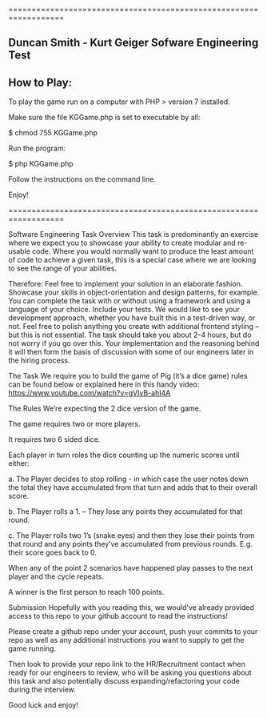 ==================================================================

Duncan Smith - Kurt Geiger Sofware Engineering Test
---------------------------------------------------

How to Play:
------------

To play the game run on a computer with PHP > version 7 installed.

Make sure the file KGGame.php is set to executable by all:

$ chmod 755 KGGame.php

Run the program:

$ php KGGame.php

Follow the instructions on the command line.

Enjoy!

==================================================================

Software Engineering Task
Overview
This task is predominantly an exercise where we expect you to showcase your ability to create modular and re-usable code. Where you would normally want to produce the least amount of code to achieve a given task, this is a special case where we are looking to see the range of your abilities.

Therefore:
Feel free to implement your solution in an elaborate fashion. Showcase your skills in object-orientation and design patterns, for example.
You can complete the task with or without using a framework and using a language of your choice.
Include your tests. We would like to see your development approach, whether you have built this in a test-driven way, or not.
Feel free to polish anything you create with additional frontend styling – but this is not essential.
The task should take you about 2-4 hours, but do not worry if you go over this. Your implementation and the reasoning behind it will then form the basis of discussion with some of our engineers later in the hiring process.

The Task
We require you to build the game of Pig (it’s a dice game) rules can be found below or explained here in this handy video: https://www.youtube.com/watch?v=gVIvB-ahI4A

The Rules
We’re expecting the 2 dice version of the game.

The game requires two or more players.

It requires two 6 sided dice.

Each player in turn roles the dice counting up the numeric scores until either:

a. The Player decides to stop rolling - in which case the user notes down the total they have accumulated from that turn and adds that to their overall score.

b. The Player rolls a 1. – They lose any points they accumulated for that round.

c. The Player rolls two 1’s (snake eyes) and then they lose their points from that round and any points they’ve accumulated from previous rounds. E.g. their score goes back to 0.

When any of the point 2 scenarios have happened play passes to the next player and the cycle repeats.

A winner is the first person to reach 100 points.

Submission
Hopefully with you reading this, we would've already provided access to this repo to your github account to read the instructions!

Please create a github repo under your account, push your commits to your repo as well as any additional instructions you want to supply to get the game running.

Then look to provide your repo link to the HR/Recruitment contact when ready for our engineers to review, who will be asking you questions about this task and also potentially discuss expanding/refactoring your code during the interview.

Good luck and enjoy!
